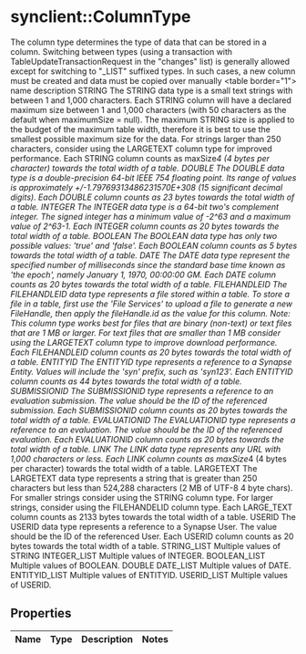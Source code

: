 # synclient::ColumnType

The column type determines the type of data that can be stored in a column. Switching between types (using a transaction with TableUpdateTransactionRequest in the \"changes\" list) is generally allowed except for switching to \"_LIST\" suffixed types. In such cases, a new column must be created and data must be copied over manually  <table border=\"1\">  <tr>  <th>name</th>  <th>description</th>  </tr>  <tr>  <td>STRING</td>  <td>The STRING data type is a small text strings with between 1 and 1,000 characters. Each STRING column will have a declared maximum size between 1 and 1,000 characters (with 50 characters as the default when maximumSize = null). The maximum STRING size is applied to the budget of the maximum table width, therefore it is best to use the smallest possible maximum size for the data. For strings larger than 250 characters, consider using the LARGETEXT column type for improved performance. Each STRING column counts as maxSize*4 (4 bytes per character) towards the total width of a table.</td>  </tr>  <tr>  <td>DOUBLE</td>  <td>The DOUBLE data type is a double-precision 64-bit IEEE 754 floating point. Its range of values is approximately +/-1.79769313486231570E+308 (15 significant decimal digits). Each DOUBLE column counts as 23 bytes towards the total width of a table.</td>  </tr>  <tr>  <td>INTEGER</td>  <td>The INTEGER data type is a 64-bit two's complement integer. The signed integer has a minimum value of -2^63 and a maximum value of 2^63-1. Each INTEGER column counts as 20 bytes towards the total width of a table.</td>  </tr>  <tr>  <td>BOOLEAN</td>  <td>The BOOLEAN data type has only two possible values: 'true' and 'false'. Each BOOLEAN column counts as 5 bytes towards the total width of a table.</td>  </tr>  <tr>  <td>DATE</td>  <td>The DATE data type represent the specified number of milliseconds since the standard base time known as 'the epoch', namely January 1, 1970, 00:00:00 GM. Each DATE column counts as 20 bytes towards the total width of a table.</td>  </tr>  <tr>  <td>FILEHANDLEID</td>  <td>The FILEHANDLEID data type represents a file stored within a table. To store a file in a table, first use the 'File Services' to upload a file to generate a new FileHandle, then apply the fileHandle.id as the value for this column. Note: This column type works best for files that are binary (non-text) or text files that are 1 MB or larger. For text files that are smaller than 1 MB consider using the LARGETEXT column type to improve download performance. Each FILEHANDLEID column counts as 20 bytes towards the total width of a table.</td>  </tr>  <tr>  <td>ENTITYID</td>  <td>The ENTITYID type represents a reference to a Synapse Entity. Values will include the 'syn' prefix, such as 'syn123'. Each ENTITYID column counts as 44 bytes towards the total width of a table.</td>  </tr>  <tr>  <td>SUBMISSIONID</td>  <td>The SUBMISSIONID type represents a reference to an evaluation submission. The value should be the ID of the referenced submission. Each SUBMISSIONID column counts as 20 bytes towards the total width of a table.</td>  </tr>  <tr>  <td>EVALUATIONID</td>  <td>The EVALUATIONID type represents a reference to an evaluation. The value should be the ID of the referenced evaluation. Each EVALUATIONID column counts as 20 bytes towards the total width of a table.</td>  </tr>  <tr>  <td>LINK</td>  <td>The LINK data type represents any URL with 1,000 characters or less. Each LINK column counts as maxSize*4 (4 bytes per character) towards the total width of a table.</td>  </tr>  <tr>  <td>LARGETEXT</td>  <td>The LARGETEXT data type represents a string that is greater than 250 characters but less than 524,288 characters (2 MB of UTF-8 4 byte chars). For smaller strings consider using the STRING column type. For larger strings, consider using the FILEHANDELID column type. Each LARGE_TEXT column counts as 2133 bytes towards the total width of a table.</td>  </tr>  <tr>  <td>USERID</td>  <td>The USERID data type represents a reference to a Synapse User. The value should be the ID of the referenced User. Each USERID column counts as 20 bytes towards the total width of a table.</td>  </tr>  <tr>  <td>STRING_LIST</td>  <td>Multiple values of STRING</td>  </tr>  <tr>  <td>INTEGER_LIST</td>  <td>Multiple values of INTEGER.</td>  </tr>  <tr>  <td>BOOLEAN_LIST</td>  <td>Multiple values of BOOLEAN.</td>  </tr>  <tr>  <td>DOUBLE</td>  <td></td>  </tr> <tr>  <td>DATE_LIST</td>  <td>Multiple values of DATE.</td>  </tr>  <tr>  <td>ENTITYID_LIST</td>  <td>Multiple values of ENTITYID.</td>  </tr>  <tr>  <td>USERID_LIST</td>  <td>Multiple values of USERID.</td>  </tr>  </table> 
## Properties
Name | Type | Description | Notes
------------ | ------------- | ------------- | -------------


